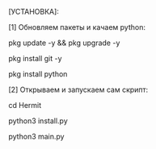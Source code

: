 
[УСТАНОВКА]:

[1] Обновляем пакеты и качаем python:

pkg update -y && pkg upgrade -y

pkg install git -y

pkg install python

[2] Открываем и запускаем сам скрипт:

cd Hermit

python3 install.py

python3 main.py
